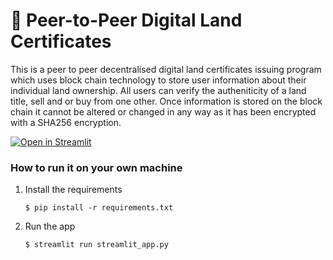 # 🪪 Peer-to-Peer Digital Land Certificates

This is a peer to peer decentralised digital land certificates issuing program which uses block chain technology to store user information
about their individual land ownership. All users can verify the autheniticity of a land title, sell and or buy from one other. Once information
is stored on the block chain it cannot be altered or changed in any way as it has been encrypted with a SHA256 encryption.

[![Open in Streamlit](https://static.streamlit.io/badges/streamlit_badge_black_white.svg)](https://blank-app-template.streamlit.app/)

### How to run it on your own machine

1. Install the requirements

   ```
   $ pip install -r requirements.txt
   ```

2. Run the app

   ```
   $ streamlit run streamlit_app.py
   ```
